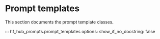 # Prompt templates

This section documents the prompt template classes.

::: hf_hub_prompts.prompt_templates
    options:
        show_if_no_docstring: false